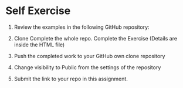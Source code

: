 # Self Exercise

1) Review the examples in the following GitHub repository:

2) Clone Complete the whole repo. Complete the Exercise (Details are inside the HTML file)

3) Push the completed work to your GitHub own clone repository

4) Change visibility to Public from the settings of the repository

5) Submit the link to your repo in this assignment.
